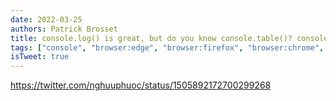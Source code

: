 ```yaml
---
date: 2022-03-25
authors: Patrick Brosset
title: console.log() is great, but do you know console.table()? console.group()? console.assert()?
tags: ["console", "browser:edge", "browser:firefox", "browser:chrome", "browser:safari"]
isTweet: true
---
```


https://twitter.com/nghuuphuoc/status/1505892172700299268
